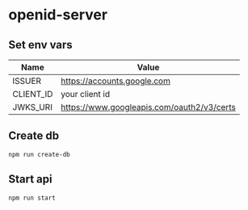 # openid-server

## Set env vars
Name | Value
-----|--------------------------
ISSUER | https://accounts.google.com
CLIENT_ID | your client id
JWKS_URI | https://www.googleapis.com/oauth2/v3/certs

## Create db
```
npm run create-db
```

## Start api
```
npm run start
```
